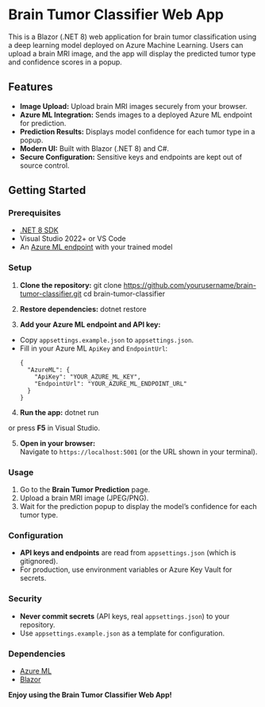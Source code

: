 # Brain Tumor Classifier Web App

This is a Blazor (.NET 8) web application for brain tumor classification using a deep learning model deployed on Azure Machine Learning. Users can upload a brain MRI image, and the app will display the predicted tumor type and confidence scores in a popup.

## Features

- **Image Upload:** Upload brain MRI images securely from your browser.
- **Azure ML Integration:** Sends images to a deployed Azure ML endpoint for prediction.
- **Prediction Results:** Displays model confidence for each tumor type in a popup.
- **Modern UI:** Built with Blazor (.NET 8) and C#.
- **Secure Configuration:** Sensitive keys and endpoints are kept out of source control.

## Getting Started

### Prerequisites

- [.NET 8 SDK](https://dotnet.microsoft.com/download)
- Visual Studio 2022+ or VS Code
- An [Azure ML endpoint](https://learn.microsoft.com/en-us/azure/machine-learning/how-to-deploy-online-endpoint) with your trained model

### Setup

1. **Clone the repository:**
git clone https://github.com/yourusername/brain-tumor-classifier.git
cd brain-tumor-classifier

2. **Restore dependencies:**
dotnet restore

3. **Add your Azure ML endpoint and API key:**
- Copy `appsettings.example.json` to `appsettings.json`.
- Fill in your Azure ML `ApiKey` and `EndpointUrl`:
  ```
  {
    "AzureML": {
      "ApiKey": "YOUR_AZURE_ML_KEY",
      "EndpointUrl": "YOUR_AZURE_ML_ENDPOINT_URL"
    }
  }
  ```

4. **Run the app:**
dotnet run

or press **F5** in Visual Studio.

5. **Open in your browser:**  
Navigate to `https://localhost:5001` (or the URL shown in your terminal).

### Usage

1. Go to the **Brain Tumor Prediction** page.
2. Upload a brain MRI image (JPEG/PNG).
3. Wait for the prediction popup to display the model’s confidence for each tumor type.

### Configuration

- **API keys and endpoints** are read from `appsettings.json` (which is gitignored).
- For production, use environment variables or Azure Key Vault for secrets.

### Security

- **Never commit secrets** (API keys, real `appsettings.json`) to your repository.
- Use `appsettings.example.json` as a template for configuration.

### Dependencies

- [Azure ML](https://azure.microsoft.com/en-us/products/machine-learning/)
- [Blazor](https://dotnet.microsoft.com/apps/aspnet/web-apps/blazor)

**Enjoy using the Brain Tumor Classifier Web App!**
